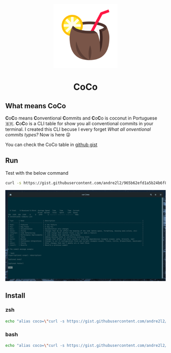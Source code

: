 <div align="center">
  <img src="./public/coconut.svg" width="200px" />
  <h1>CoCo</h1>
</div>

## What means CoCo

**C**o**C**o means **C**onventional **C**ommits and **C**o**C**o is coconut in Portuguese 🇧🇷. **C**o**C**o is a CLI table for show you all conventional commits in your terminal. I created this CLI becuse I every forget _What all onventional commits types?_ Now is here 😜

You can check the CoCo table in [github gist](https://gist.github.com/andre2l2/965b62efd1a5b24b6f83dc1cfdace7ac)

## Run

Test with the below command

```bash
curl -s https://gist.githubusercontent.com/andre2l2/965b62efd1a5b24b6f83dc1cfdace7ac/raw/f2a850ffd7db4c0b8ea14fefa8ff9bd373b434aa/conventional-commits.md | less
```

![](./public/screenshot-example-1.png)

## Install

### zsh

```bash
echo "alias coco=\"curl -s https://gist.githubusercontent.com/andre2l2/965b62efd1a5b24b6f83dc1cfdace7ac/raw/f2a850ffd7db4c0b8ea14fefa8ff9bd373b434aa/conventional-commits.md | less\"" >> ~/.zshrc && source ~/.zshrc
```

### bash

```bash
echo "alias coco=\"curl -s https://gist.githubusercontent.com/andre2l2/965b62efd1a5b24b6f83dc1cfdace7ac/raw/f2a850ffd7db4c0b8ea14fefa8ff9bd373b434aa/conventional-commits.md | less\"" >> ~/.bashrc && source ~/.bashrc
```
